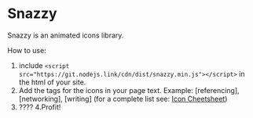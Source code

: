 # Snazzy
Snazzy is an animated icons library.

How to use:
 1. include `<script src="https://git.nodejs.link/cdn/dist/snazzy.min.js"></script>` in the html of your site.
 2. Add the tags for the icons in your page text. Example: [referencing], [networking], [writing] (for a complete list see: [Icon Cheetsheet](https://git.nodejs.link/cdn/tests/test-page.html))
 3. ????
 4.Profit!